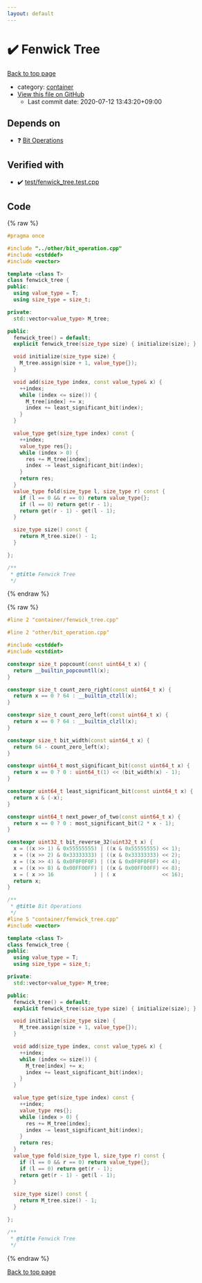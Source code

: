 ```yaml
---
layout: default
---
```


<!-- mathjax config similar to math.stackexchange -->
<script type="text/javascript" async
  src="https://cdnjs.cloudflare.com/ajax/libs/mathjax/2.7.5/MathJax.js?config=TeX-MML-AM_CHTML">
</script>
<script type="text/x-mathjax-config">
  MathJax.Hub.Config({
    TeX: { equationNumbers: { autoNumber: "AMS" }},
    tex2jax: {
      inlineMath: [ ['$','$'] ],
      processEscapes: true
    },
    "HTML-CSS": { matchFontHeight: false },
    displayAlign: "left",
    displayIndent: "2em"
  });
</script>

<script type="text/javascript" src="https://cdnjs.cloudflare.com/ajax/libs/jquery/3.4.1/jquery.min.js"></script>
<script src="https://cdn.jsdelivr.net/npm/jquery-balloon-js@1.1.2/jquery.balloon.min.js" integrity="sha256-ZEYs9VrgAeNuPvs15E39OsyOJaIkXEEt10fzxJ20+2I=" crossorigin="anonymous"></script>
<script type="text/javascript" src="../../assets/js/copy-button.js"></script>
<link rel="stylesheet" href="../../assets/css/copy-button.css" />


# :heavy_check_mark: Fenwick Tree

<a href="../../index.html">Back to top page</a>

* category: <a href="../../index.html#5f0b6ebc4bea10285ba2b8a6ce78b863">container</a>
* <a href="{{ site.github.repository_url }}/blob/master/container/fenwick_tree.cpp">View this file on GitHub</a>
    - Last commit date: 2020-07-12 13:43:20+09:00




## Depends on

* :question: <a href="../other/bit_operation.cpp.html">Bit Operations</a>


## Verified with

* :heavy_check_mark: <a href="../../verify/test/fenwick_tree.test.cpp.html">test/fenwick_tree.test.cpp</a>


## Code

<a id="unbundled"></a>
{% raw %}
```cpp
#pragma once

#include "../other/bit_operation.cpp"
#include <cstddef>
#include <vector>

template <class T>
class fenwick_tree {
public:
  using value_type = T;
  using size_type = size_t;

private:
  std::vector<value_type> M_tree;

public:
  fenwick_tree() = default;
  explicit fenwick_tree(size_type size) { initialize(size); }

  void initialize(size_type size) {
    M_tree.assign(size + 1, value_type{});
  }

  void add(size_type index, const value_type& x) {
    ++index;
    while (index <= size()) {
      M_tree[index] += x;
      index += least_significant_bit(index);
    }
  }

  value_type get(size_type index) const {
    ++index;
    value_type res{};
    while (index > 0) {
      res += M_tree[index];
      index -= least_significant_bit(index);
    }
    return res;
  }
  value_type fold(size_type l, size_type r) const {
    if (l == 0 && r == 0) return value_type{};
    if (l == 0) return get(r - 1);
    return get(r - 1) - get(l - 1);
  }

  size_type size() const {
    return M_tree.size() - 1;
  }

};

/**
 * @title Fenwick Tree
 */
```
{% endraw %}

<a id="bundled"></a>
{% raw %}
```cpp
#line 2 "container/fenwick_tree.cpp"

#line 2 "other/bit_operation.cpp"

#include <cstddef>
#include <cstdint>

constexpr size_t popcount(const uint64_t x) {
  return __builtin_popcountll(x);
}

constexpr size_t count_zero_right(const uint64_t x) {
  return x == 0 ? 64 : __builtin_ctzll(x);
}

constexpr size_t count_zero_left(const uint64_t x) {
  return x == 0 ? 64 : __builtin_clzll(x);
}

constexpr size_t bit_width(const uint64_t x) { 
  return 64 - count_zero_left(x);
}

constexpr uint64_t most_significant_bit(const uint64_t x) {
  return x == 0 ? 0 : uint64_t(1) << (bit_width(x) - 1);
}

constexpr uint64_t least_significant_bit(const uint64_t x) {
  return x & (-x);
}

constexpr uint64_t next_power_of_two(const uint64_t x) {
  return x == 0 ? 0 : most_significant_bit(2 * x - 1);
}

constexpr uint32_t bit_reverse_32(uint32_t x) {
  x = ((x >> 1) & 0x55555555) | ((x & 0x55555555) << 1);
  x = ((x >> 2) & 0x33333333) | ((x & 0x33333333) << 2);
  x = ((x >> 4) & 0x0F0F0F0F) | ((x & 0x0F0F0F0F) << 4);
  x = ((x >> 8) & 0x00FF00FF) | ((x & 0x00FF00FF) << 8);
  x = ( x >> 16             ) | ( x               << 16);
  return x;
}

/**
 * @title Bit Operations
 */
#line 5 "container/fenwick_tree.cpp"
#include <vector>

template <class T>
class fenwick_tree {
public:
  using value_type = T;
  using size_type = size_t;

private:
  std::vector<value_type> M_tree;

public:
  fenwick_tree() = default;
  explicit fenwick_tree(size_type size) { initialize(size); }

  void initialize(size_type size) {
    M_tree.assign(size + 1, value_type{});
  }

  void add(size_type index, const value_type& x) {
    ++index;
    while (index <= size()) {
      M_tree[index] += x;
      index += least_significant_bit(index);
    }
  }

  value_type get(size_type index) const {
    ++index;
    value_type res{};
    while (index > 0) {
      res += M_tree[index];
      index -= least_significant_bit(index);
    }
    return res;
  }
  value_type fold(size_type l, size_type r) const {
    if (l == 0 && r == 0) return value_type{};
    if (l == 0) return get(r - 1);
    return get(r - 1) - get(l - 1);
  }

  size_type size() const {
    return M_tree.size() - 1;
  }

};

/**
 * @title Fenwick Tree
 */

```
{% endraw %}

<a href="../../index.html">Back to top page</a>


